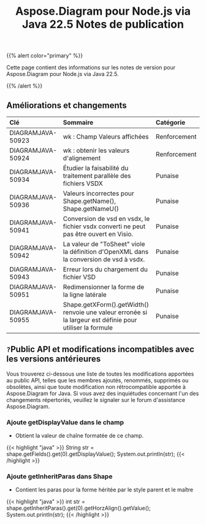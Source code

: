 ﻿---
title: Aspose.Diagram pour Node.js via Java 22.5 Notes de publication
type: docs
weight: 23
url: /fr/java/aspose-diagram-for-node-js-via-java-22-5-release-notes/
---
{{% alert color="primary" %}}

Cette page contient des informations sur les notes de version pour Aspose.Diagram pour Node.js via Java 22.5.

{{% /alert %}}
## **Améliorations et changements**  ##

|**Clé**|**Sommaire**|**Catégorie**|
|:- |:- |:- |
|DIAGRAMJAVA-50923|wk : Champ Valeurs affichées|Renforcement|
|DIAGRAMJAVA-50924|wk : obtenir les valeurs d'alignement|Renforcement|
|DIAGRAMJAVA-50934|Étudier la faisabilité du traitement parallèle des fichiers VSDX|Punaise|
|DIAGRAMJAVA-50936|Valeurs incorrectes pour Shape.getName(), Shape.getNameU()|Punaise|
|DIAGRAMJAVA-50941|Conversion de vsd en vsdx, le fichier vsdx converti ne peut pas être ouvert en Visio.|Punaise|
|DIAGRAMJAVA-50942|La valeur de "ToSheet" viole la définition d'OpenXML dans la conversion de vsd à vsdx.|Punaise|
|DIAGRAMJAVA-50943|Erreur lors du chargement du fichier VSD|Punaise|
|DIAGRAMJAVA-50951|Redimensionner la forme de la ligne latérale|Punaise|
|DIAGRAMJAVA-50955|Shape.getXForm().getWidth() renvoie une valeur erronée si la largeur est définie pour utiliser la formule|Punaise|

## `?`**Public API et modifications incompatibles avec les versions antérieures**
Vous trouverez ci-dessous une liste de toutes les modifications apportées au public API, telles que les membres ajoutés, renommés, supprimés ou obsolètes, ainsi que toute modification non rétrocompatible apportée à Aspose.Diagram for Java. Si vous avez des inquiétudes concernant l'un des changements répertoriés, veuillez le signaler sur le forum d'assistance Aspose.Diagram.

### **Ajoute getDisplayValue dans le champ**
- Obtient la valeur de chaîne formatée de ce champ.

{{< highlight "java" >}}
String str = shape.getFields().get(0).getDisplayValue();
System.out.println(str);
{{< /highlight >}}

### **Ajoute getInheritParas dans Shape**
- Contient les paras pour la forme héritée par le style parent et le maître

{{< highlight "java" >}}
int str = shape.getInheritParas().get(0).getHorzAlign().getValue();
System.out.println(str);
{{< /highlight >}}

